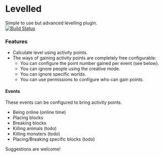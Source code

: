 Levelled
========

Simple to use but advanced levelling plugin.  
[![Build Status](http://chaos.skyirc.net:8080/job/Levelled/badge/icon)](http://chaos.skyirc.net:8080/job/Levelled/)

### Features

* Calculate level using activity points.
* The ways of gaining activity points are completely free configurable:
   * You can configure the point number gained per event (see below).
   * You can ignore people using the creative mode.
   * You can ignore specific worlds.
   * You can use permissions to configure who can gain points.

#### Events

These events can be configured to bring activity points.

* Being online (online time)
* Placing blocks
* Breaking blocks
* Killing animals (todo)
* Killing monsters (todo)
* Placing/Breaking specific blocks (todo)

Suggestions are welcome!
